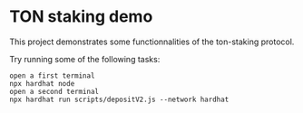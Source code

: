 # TON staking demo

This project demonstrates some functionnalities of the ton-staking protocol.

Try running some of the following tasks:

```shell
open a first terminal
npx hardhat node
open a second terminal
npx hardhat run scripts/depositV2.js --network hardhat
```
